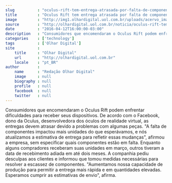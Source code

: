 ```yaml
---
slug          : "oculus-rift-tem-entrega-atrasada-por-falta-de-componentes"
title         : "Oculus Rift tem entrega atrasada por falta de componentes"
image         : "http://img1.olhardigital.uol.com.br/uploads/acervo_imagens/2016/01/20160106145615_660_420.jpg"
source        : "http://olhardigital.uol.com.br/noticia/oculus-rift-tem-entrega-atrasada-por-falta-de-componentes/57124"
date          : "2016-04-12T16:00:00-03:00"
description   : "Consumidores que encomendaram o Oculus Rift podem enfrentar dificuldades para receber seus dispositivos. De acordo com o Facebook, dono da Oculus, desenvolvedora dos óculos de realidade virtual, as entregas devem atrasar devido a problemas com algumas peças. 'A falta de componentes impactou mais unidades do que esperávamos, e nós atualizamos a estimativa de entrega para refletir essas mudanças', afirmou a empresa, sem especificar quais componentes estão em falta. Enquanto alguns compradores receberam suas unidades em março, outros tiveram a data de recebimento adiada em até dois meses. A companhia pediu desculpas aos clientes e informou que tomou medidas necessárias para resolver a escassez de componentes. 'Aumentamos nossa capacidade de produção para permitir a entrega mais rápida e em quantidades elevadas. Esperamos cumprir as estimativas de envio', afirma."
categories    : ['technology']
tags          : ['Olhar Digital']
site          :
    title     : "Olhar Digital"
    url       : "http://olhardigital.uol.com.br"
    locale    : "pt_BR"
author        :
    name      : "Redação Olhar Digital"
    image     : null
    biography : null
    profile   : null
    facebook  : null
    twitter   : null
---
```


Consumidores que encomendaram o Oculus Rift podem enfrentar dificuldades para receber seus dispositivos. De acordo com o Facebook, dono da Oculus, desenvolvedora dos óculos de realidade virtual, as entregas devem atrasar devido a problemas com algumas peças. "A falta de componentes impactou mais unidades do que esperávamos, e nós atualizamos a estimativa de entrega para refletir essas mudanças", afirmou a empresa, sem especificar quais componentes estão em falta. Enquanto alguns compradores receberam suas unidades em março, outros tiveram a data de recebimento adiada em até dois meses. A companhia pediu desculpas aos clientes e informou que tomou medidas necessárias para resolver a escassez de componentes. "Aumentamos nossa capacidade de produção para permitir a entrega mais rápida e em quantidades elevadas. Esperamos cumprir as estimativas de envio", afirma.
